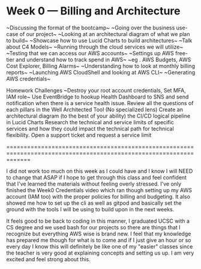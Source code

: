 # Week 0 — Billing and Architecture

~Discussing the format of the bootcamp~
~Going over the business use-case of our project~
~Looking at an architectural diagram of what we plan to build~
~Showcase how to use Lucid Charts to build architectures~
~Talk about C4 Models~
~Running through the cloud services we will utilize~
~Testing that we can access our AWS accounts~
~Settings up AWS free-tier and understand how to track spend in AWS~
~eg . AWS Budgets, AWS Cost Explorer, Billing Alarms~
~Understanding how to look at monthly billing reports~
~Launching AWS CloudShell and looking at AWS CLI~
~Generating AWS credentials~


 Homework Challenges
~Destroy your root account credentials, Set MFA, IAM role~
Use EventBridge to hookup Health Dashboard to SNS and send notification when there is a service health issue.
Review all the questions of each pillars in the Well Architected Tool (No specialized lens)
Create an architectural diagram (to the best of your ability) the CI/CD logical pipeline in Lucid Charts
Research the technical and service limits of specific services and how they could impact the technical path for technical flexibility. 
Open a support ticket and request a service limit

===================================================================================================================

I did not work too much on this week as I could have and I know I will NEED to change that ASAP if I hope to get through this class and feel confident that I've learned the materials without feeling overly stressed. I've only finished the Week0 Credentials video which ran though setting up my AWS account (IAM too) with the proper policies for billing and budgeting. It also showed me how to set up the cli as well as gitpod and basically set the ground with the tools I will be using to build upon in the next weeks. 

It feels good to be back to coding in this manner, I graduated UCSC with a CS degree and we used bash for our projects so there are things that I recognize but everything AWS wise is brand new. I feel that my knowledge has prepared me though for what is to come and if I just give an hour or so every day I know this will definitely be like one of my "easier" classes since the teacher is very good at explaining concepts and setting us up. I am very excited and feel strong about this.